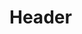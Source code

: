 <!-- TITLE: Spirit Of Inferno -->
<!-- SUBTITLE: The fiery spirit of the endless Deserts enters you, granting your every melee strike a chance to blast foes with burning flames. -->

# Header